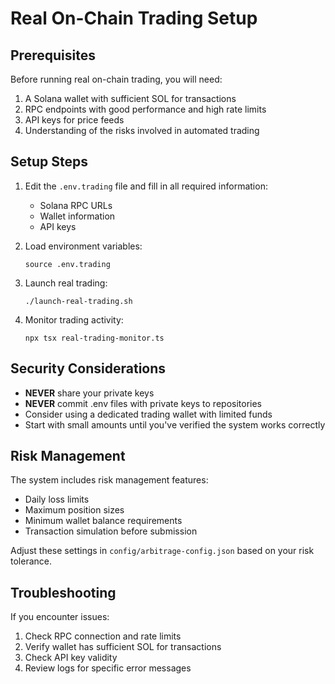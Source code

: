 # Real On-Chain Trading Setup

## Prerequisites

Before running real on-chain trading, you will need:

1. A Solana wallet with sufficient SOL for transactions
2. RPC endpoints with good performance and high rate limits
3. API keys for price feeds
4. Understanding of the risks involved in automated trading

## Setup Steps

1. Edit the `.env.trading` file and fill in all required information:
   - Solana RPC URLs
   - Wallet information
   - API keys

2. Load environment variables:
   ```
   source .env.trading
   ```

3. Launch real trading:
   ```
   ./launch-real-trading.sh
   ```

4. Monitor trading activity:
   ```
   npx tsx real-trading-monitor.ts
   ```

## Security Considerations

- **NEVER** share your private keys
- **NEVER** commit .env files with private keys to repositories
- Consider using a dedicated trading wallet with limited funds
- Start with small amounts until you've verified the system works correctly

## Risk Management

The system includes risk management features:

- Daily loss limits
- Maximum position sizes
- Minimum wallet balance requirements
- Transaction simulation before submission

Adjust these settings in `config/arbitrage-config.json` based on your risk tolerance.

## Troubleshooting

If you encounter issues:

1. Check RPC connection and rate limits
2. Verify wallet has sufficient SOL for transactions
3. Check API key validity
4. Review logs for specific error messages
